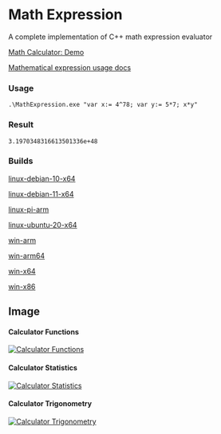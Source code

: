 # Math Expression

A complete implementation of C++ math expression evaluator

<a href="https://www.dznequeo.net/azurecs/home/calculator" target="_blank">Math Calculator: Demo</a>

<a href="https://nequeo-cdn.s3.ap-southeast-2.amazonaws.com/docs/ScientificDocument.htm" target="_blank">Mathematical expression usage docs</a>

### Usage
```
.\MathExpression.exe "var x:= 4^78; var y:= 5*7; x*y"
```

### Result
```
3.1970348316613501336e+48
```

### Builds

<a href="https://nequeo-public.s3.ap-southeast-2.amazonaws.com/apps/math/expression/linux-debian-10-x64-MathExpression.zip" target="_blank">linux-debian-10-x64</a>

<a href="https://nequeo-public.s3.ap-southeast-2.amazonaws.com/apps/math/expression/linux-debian-11-x64-MathExpression.zip" target="_blank">linux-debian-11-x64</a>

<a href="https://nequeo-public.s3.ap-southeast-2.amazonaws.com/apps/math/expression/linux-pi-arm-MathExpression.zip" target="_blank">linux-pi-arm</a>

<a href="https://nequeo-public.s3.ap-southeast-2.amazonaws.com/apps/math/expression/linux-ubuntu-20-x64-MathExpression.zip" target="_blank">linux-ubuntu-20-x64</a>

<a href="https://nequeo-public.s3.ap-southeast-2.amazonaws.com/apps/math/expression/win-arm-MathExpression.zip" target="_blank">win-arm</a>

<a href="https://nequeo-public.s3.ap-southeast-2.amazonaws.com/apps/math/expression/win-arm64-MathExpression.zip" target="_blank">win-arm64</a>

<a href="https://nequeo-public.s3.ap-southeast-2.amazonaws.com/apps/math/expression/win-x64-MathExpression.zip" target="_blank">win-x64</a>

<a href="https://nequeo-public.s3.ap-southeast-2.amazonaws.com/apps/math/expression/win-x86-MathExpression.zip" target="_blank">win-x86</a>


## Image

#### Calculator Functions

[![Calculator Functions](https://nequeo-public.s3.ap-southeast-2.amazonaws.com/media/math-calculator-functions.png)](https://www.dznequeo.net/azurecs/home/calculator)


#### Calculator Statistics

[![Calculator Statistics](https://nequeo-public.s3.ap-southeast-2.amazonaws.com/media/math-calculator-statistics.png)](https://www.dznequeo.net/azurecs/home/calculator)


#### Calculator Trigonometry

[![Calculator Trigonometry](https://nequeo-public.s3.ap-southeast-2.amazonaws.com/media/math-calculator-trigonometry.png)](https://www.dznequeo.net/azurecs/home/calculator)
